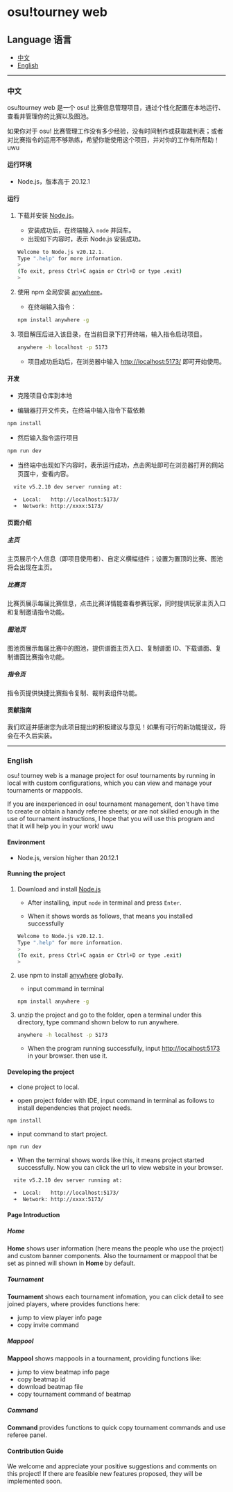 <!-- markdownlint-disable MD041 MD045 -->

# osu!tourney web

## Language 语言

- [中文](#中文)
- [English](#English)

---

### 中文

osu!tourney web 是一个 osu! 比赛信息管理项目，通过个性化配置在本地运行、查看并管理你的比赛以及图池。

如果你对于 osu! 比赛管理工作没有多少经验，没有时间制作或获取裁判表；或者对比赛指令的运用不够熟练，希望你能使用这个项目，并对你的工作有所帮助！uwu

#### 运行环境

- Node.js，版本高于 20.12.1

#### 运行

1. 下载并安装 [Node.js](https://nodejs.org/zh-cn/download/prebuilt-installer)。

   - 安装成功后，在终端输入 `node` 并回车。
   - 出现如下内容时，表示 Node.js 安装成功。
   
   ```bash
   Welcome to Node.js v20.12.1.
   Type ".help" for more information.
   > 
   (To exit, press Ctrl+C again or Ctrl+D or type .exit)
   > 
   ```
   
2. 使用 npm 全局安装 [anywhere](https://www.npmjs.com/package/anywhere)。
   
   - 在终端输入指令：
   
   ```bash
   npm install anywhere -g
   ```
   
3. 项目解压后进入该目录，在当前目录下打开终端，输入指令启动项目。
   
   ```bash
   anywhere -h localhost -p 5173
   ```
   - 项目成功启动后，在浏览器中输入 <http://localhost:5173/> 即可开始使用。

#### 开发

- 克隆项目仓库到本地
  
- 编辑器打开文件夹，在终端中输入指令下载依赖

```bash
npm install
```

- 然后输入指令运行项目

```bash
npm run dev
```

- 当终端中出现如下内容时，表示运行成功，点击网址即可在浏览器打开的网站页面中，查看内容。
```bash
  vite v5.2.10 dev server running at:

  ➜  Local:   http://localhost:5173/
  ➜  Network: http://xxxx:5173/
```

#### 页面介绍

##### 主页

主页展示个人信息（即项目使用者）、自定义横幅组件；设置为置顶的比赛、图池将会出现在主页。

##### 比赛页

比赛页展示每届比赛信息，点击比赛详情能查看参赛玩家，同时提供玩家主页入口和复制邀请指令功能。

##### 图池页

图池页展示每届比赛中的图池，提供谱面主页入口、复制谱面 ID、下载谱面、复制谱面比赛指令功能。

##### 指令页

指令页提供快捷比赛指令复制、裁判表组件功能。

#### 贡献指南

我们欢迎并感谢您为此项目提出的积极建议与意见！如果有可行的新功能提议，将会在不久后实装。

---

### English

osu! tourney web is a manage project for osu! tournaments by running in local with custom configurations, which you can view and manage your tournaments or mappools.

If you are inexperienced in osu! tournament management, don't have time to create or obtain a handy referee sheets; or are not skilled enough in the use of tournament instructions, I hope that you will use this program and that it will help you in your work! uwu

#### Environment

- Node.js, version higher than 20.12.1

#### Running the project

1. Download and install [Node.js](https://nodejs.org/zh-cn/download/prebuilt-installer)
   
   - After installing, input `node` in terminal and press `Enter`.
   
   - When it shows words as follows, that means you installed successfully 
   
   ```bash
   Welcome to Node.js v20.12.1.
   Type ".help" for more information.
   > 
   (To exit, press Ctrl+C again or Ctrl+D or type .exit)
   > 
   ```
2. use npm to install [anywhere](https://www.npmjs.com/package/anywhere) globally.
   
   - input command in terminal
   
   ```bash
   npm install anywhere -g
   ```
3. unzip the project and go to the folder, open a terminal under this directory, type command shown below to run anywhere.
   ```bash
   anywhere -h localhost -p 5173
   ```
   - When the program running successfully, input <http://localhost:5173> in your browser. then use it.

#### Developing the project

- clone project to local.
  
- open project folder with IDE, input command in terminal as follows to install dependencies that project needs.

```bash
npm install
```

- input command to start project.

```bash
npm run dev
```

- When the terminal shows words like this, it means project started successfully. Now you can click the url to view website in your browser.

```bash
  vite v5.2.10 dev server running at:

  ➜  Local:   http://localhost:5173/
  ➜  Network: http://xxxx:5173/
```

#### Page Introduction

##### Home

**Home** shows user information (here means the people who use the project) and custom banner components. Also the tournament or mappool that be set as pinned will shown in **Home** by default.

##### Tournament

**Tournament** shows each tournament infomation, you can click detail to see joined players, where provides functions here:

  - jump to view player info page
  - copy invite command

##### Mappool

**Mappool** shows mappools in a tournament, providing functions like:

  - jump to view beatmap info page
  - copy beatmap id
  - download beatmap file
  - copy tournament command of beatmap

##### Command

**Command** provides functions to quick copy tournament commands and use referee panel.

#### Contribution Guide

We welcome and appreciate your positive suggestions and comments on this project! If there are feasible new features proposed, they will be implemented soon.

